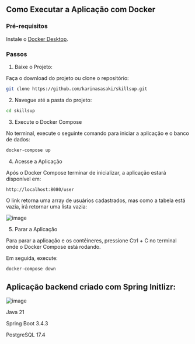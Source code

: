 ## Como Executar a Aplicação com Docker

### Pré-requisitos

Instale o [Docker Desktop](https://docs.docker.com/desktop/).

### Passos

1. Baixe o Projeto:
   
Faça o download do projeto ou clone o repositório:

```bash
git clone https://github.com/karinasasaki/skillsup.git
```

2. Navegue até a pasta do projeto:

```bash
cd skillsup
```

3. Execute o Docker Compose

No terminal, execute o seguinte comando para iniciar a aplicação e o banco de dados:

```bash
docker-compose up
```

4. Acesse a Aplicação

Após o Docker Compose terminar de inicializar, a aplicação estará disponível em:

```
http://localhost:8080/user
```

O link retorna uma array de usuários cadastrados, mas como a tabela está vazia, irá retornar uma lista vazia:

![image](https://github.com/user-attachments/assets/3963e2f9-8ad8-4c3c-aa50-108ba03850e1)


5. Parar a Aplicação

Para parar a aplicação e os contêineres, pressione Ctrl + C no terminal onde o Docker Compose está rodando.

Em seguida, execute:

```bash
docker-compose down
```

## Aplicação backend criado com Spring Initlizr:

![image](https://github.com/user-attachments/assets/5a28e78d-49d1-47ca-9bec-6051ae2e215e)

Java 21

Spring Boot 3.4.3

PostgreSQL 17.4
